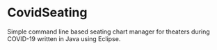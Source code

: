 # CovidSeating
 Simple command line based seating chart manager for theaters during COVID-19 written in Java using Eclipse.
